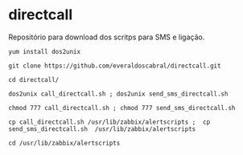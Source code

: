 # directcall
Repositório para download dos scritps para SMS e ligação.
``````````
yum install dos2unix

git clone https://github.com/everaldoscabral/directcall.git

cd directcall/

dos2unix call_directcall.sh ; dos2unix send_sms_directcall.sh

chmod 777 call_directcall.sh ; chmod 777 send_sms_directcall.sh

cp call_directcall.sh /usr/lib/zabbix/alertscripts ;  cp send_sms_directcall.sh  /usr/lib/zabbix/alertscripts

cd /usr/lib/zabbix/alertscripts
